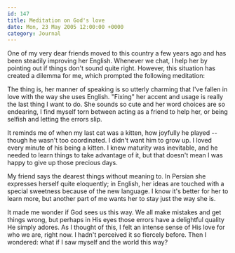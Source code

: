 ```yaml
---
id: 147
title: Meditation on God's love
date: Mon, 23 May 2005 12:00:00 +0000
category: Journal
---
```


One of my very dear friends moved to this country a few years ago and
has been steadily improving her English.  Whenever we chat, I help her
by pointing out if things don't sound quite right.  However, this
situation has created a dilemma for me, which prompted the following
meditation:

The thing is, her manner of speaking is so utterly charming that I've
fallen in love with the way she uses English.  "Fixing" her accent and
usage is really the last thing I want to do.  She sounds so cute and her
word choices are so endearing, I find myself torn between acting as a
friend to help her, or being selfish and letting the errors slip.

It reminds me of when my last cat was a kitten, how joyfully he played
-- though he wasn't too coordinated.  I didn't want him to grow up.  I
loved every minute of his being a kitten.  I knew maturity was
inevitable, and he needed to learn things to take advantage of it, but
that doesn't mean I was happy to give up those precious days.

My friend says the dearest things without meaning to.  In Persian she
expresses herself quite eloquently; in English, her ideas are touched
with a special sweetness because of the new language.  I know it's
better for her to learn more, but another part of me wants her to stay
just the way she is.

It made me wonder if God sees us this way.  We all make mistakes and get
things wrong, but perhaps in His eyes those errors have a delightful
quality He simply adores.  As I thought of this, I felt an intense sense
of His love for who we are, right now.  I hadn't perceived it so
fiercely before.  Then I wondered: what if I saw myself and the world
this way?


